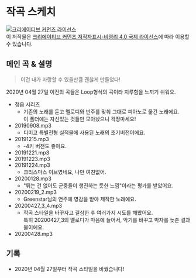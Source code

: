 # 작곡 스케치

<a rel="license" href="http://creativecommons.org/licenses/by-nc/4.0/"><img alt="크리에이티브 커먼즈 라이선스" style="border-width:0" src="https://i.creativecommons.org/l/by-nc/4.0/88x31.png" /></a><br />이 저작물은 <a rel="license" href="http://creativecommons.org/licenses/by-nc/4.0/">크리에이티브 커먼즈 저작자표시-비영리 4.0 국제 라이선스</a>에 따라 이용할 수 있습니다.

## 메인 곡 & 설명
> 이건 내가 자랑할 수 있을만큼 괜찮게 만들었다!

2020년 04월 27일 이전의 곡들은 Loop형식의 곡이라 지루함을 느끼기 쉬워요.
- 청음 시리즈
  - 기존의 노래를 듣고 멜로디와 반주를 맞춰 그대로 피아노로 옮긴 노래에요.<br>이 폴더에는 자신있는 것들만 모아놨으니 걱정마세요!
- 20190908.mp3
  - 디미고 특별전형 실적물에 사용된 노래의 초기버전이에요.
- 20191215.mp3
  - -4키 버전도 좋아요.
- 20191221.mp3
- 20191223.mp3
- 20191224.mp3
  - 크리스마스 이브였네요, 나만 여친없어.
- 20200128.mp3
  - "튀는 건 없어도 군중들이 행진하는 듯한 느낌"이라는 평가를 받았어요.
- 20200219_2.mp3
  - Greenstar님의 연주에 영감을 받아 제작한 노래에요.
- 20200427_3_4.mp3
  - 작곡 스타일을 바꾸자고 결심한 후 여러가지 시도를 해봤어요.<br>특히 20200427_3의 멜로디가 마음에 들어서, 악기를 바꾸고 박자를 늦춘 결과물이에요.
- 20200428.mp3

## 기록
- 2020년 04월 27일부터 작곡 스타일을 바꿨습니다!
